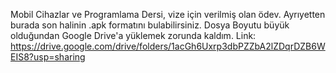 Mobil Cihazlar ve Programlama Dersi, vize için verilmiş olan ödev.
Ayrıyetten burada son halinin .apk formatını bulabilirsiniz.
Dosya Boyutu büyük olduğundan Google Drive'a yüklemek zorunda kaldım.
Link: https://drive.google.com/drive/folders/1acGh6Uxrp3dbPZZbA2lZDqrDZB6WEIS8?usp=sharing
